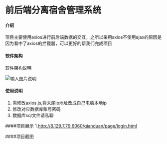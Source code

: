 # 前后端分离宿舍管理系统

#### 介绍
项目主要使用axios进行前后端数据的交互，之所以采用axios不使用ajax的原因是因为看中了axios的拦截器，可以更好的帮我们完成项目

#### 软件架构
软件架构说明


![输入图片说明](https://images.gitee.com/uploads/images/2021/0303/112029_e2107b34_7974937.png "T{$TO8D]T%~8C}N34TRTM@F.png")
#### 使用说明

1.  需修改axios.js,将末尾ip地址改成自己电脑本地ip
2.  修改对应数据库账号密码
3.  数据库sql文件请私聊

####项目展示
1.http://8.129.7.79:6060/qianduan/page/login.html

####项目截图